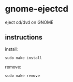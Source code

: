 gnome-ejectcd
=============

eject cd/dvd on GNOME

## instructions

install:

    sudo make install
    
remove:

    sudo make remove
